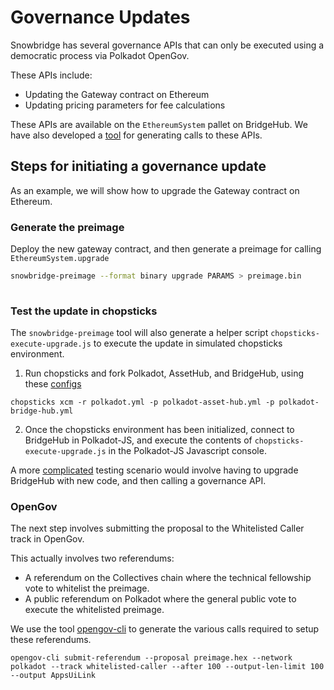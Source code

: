# Governance Updates

Snowbridge has several governance APIs that can only be executed using a democratic process via Polkadot OpenGov.

These APIs include:

* Updating the Gateway contract on Ethereum
* Updating pricing parameters for fee calculations

These APIs are available on the `EthereumSystem` pallet on BridgeHub. We have also developed a [tool](https://github.com/Snowfork/snowbridge/tree/main/control) for generating calls to these APIs.

## Steps for initiating a governance update

As an example, we will show how to upgrade the Gateway contract on Ethereum.

### **Generate the preimage**

Deploy the new gateway contract, and then generate a preimage for calling `EthereumSystem.upgrade`

```bash
snowbridge-preimage --format binary upgrade PARAMS > preimage.bin
 
```

### Test the update in chopsticks

The `snowbridge-preimage` tool will also generate a helper script `chopsticks-execute-upgrade.js` to execute the update in simulated chopsticks environment.

1. Run chopsticks and fork Polkadot, AssetHub, and BridgeHub, using these [configs](https://github.com/Snowfork/snowbridge/tree/main/control/chopsticks)

```
chopsticks xcm -r polkadot.yml -p polkadot-asset-hub.yml -p polkadot-bridge-hub.yml
```

2. Once the chopsticks environment has been initialized, connect to BridgeHub in Polkadot-JS, and execute the contents of `chopsticks-execute-upgrade.js` in the Polkadot-JS Javascript console.

A more [complicated](https://hackmd.io/@vgeddes/B1dsexNx0) testing scenario would involve having to upgrade BridgeHub with new code, and then calling a governance API.

### OpenGov

The next step involves submitting the proposal to the Whitelisted Caller track in OpenGov.

This actually involves two referendums:

* A referendum on the Collectives chain where the technical fellowship vote to whitelist the preimage.
* A public referendum on Polkadot where the general public vote to execute the whitelisted preimage.

We use the tool [opengov-cli](https://github.com/joepetrowski/opengov-cli) to generate the various calls required to setup these referendums.

```
opengov-cli submit-referendum --proposal preimage.hex --network polkadot --track whitelisted-caller --after 100 --output-len-limit 100 --output AppsUiLink
```
